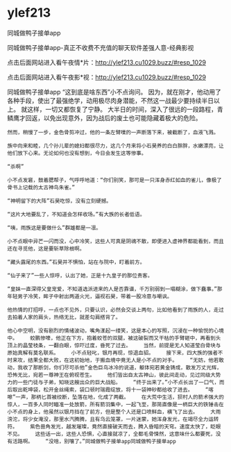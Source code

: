 # ylef213
同城做鸭子接单app

同城做鸭子接单app-真正不收费不充值的聊天软件差强人意-经典影视

点击后面网站进入看午夜情*片：http://ylef213.cu1029.buzz/#resp_1029

点击后面网站进入看午夜影*视：http://ylef213.cu1029.buzz/#resp_1029

同城做鸭子接单app    “这到底是啥东西”小不点询问。    因为，就在刚才，他动用了各种手段，使出了最强绝学，动用极尽肉身潜能，不然这一战最少要持续半日以上。    就这样，一切又都恢复了宁静。    大半日的时间，深入了很远的一段路程，青鳞鹰才回返，以免出现意外，因为战后的废土也可能隐藏着极大的危险。

    然而，稍慢了一步，金色骨剪冲过，他的一条左臂噗的一声断落下来，被截断了，血液飞溅。

    族中向来和睦，几个孙儿辈的媳妇都很尽力，这几个月来将小石昊养的白白胖胖，水嫩漂亮，让他们放下心来。无论如何也没有想到，今日会发生这等惨事。

    “杀啊”

    小不点发窘，鼓着腮帮子，气呼呼地道：“你们别笑，那可是一只浑身赤红如血的雀儿，像极了骨书上记载的太古神鸟朱雀。”

    “神明留下的大阵”石昊吃惊，没有立刻硬撼。

    “这片大地要乱了，不知道会怎样收场。”有大族的长者低语。

    “咦，雨族这是要做什么”群雄都是一凛。

    小不点眼中异芒一闪而没，心中冷笑，这些人可真是阴魂不散，即便进入虚神界都能看到，而且还在寻觅他，这是要斩草除根啊。

    “藏头露尾的东西。”石昊并不惧怕，站在与院中，盯着前方。

    “仙子来了”一些人惊呼，认出了她，正是十九皇子的那位贵客。

    “皇妹一直深得父皇宠爱，不知道选派进来的人是否靠谱，千万别弱到一塌糊涂，做下蠢事。”那年轻男子冷笑，眸子中射出两道火光，逼视石昊，带着一股冷意与嘲讽。

    他热情的打招呼，一点也不见外，只要认识，必然会交谈上两句，比如他看到了雨族的人，走过去拍着人家的肩头，热络无比，就差勾肩搭背了。

    他心中空明，没有剧烈的情绪波动，嘴角漾起一缕笑，这是本心的写照，沉浸在一种愉悦的心境中。    蛟鹏惨嚎，他正在下方，抱着蛟苍的双腿，被这破裂而又干枯的手臂砸中，再看到头顶上的晶莹枝条，一翻白眼，惊吓过度，昏死了过去。    当然，前提是无人知道莹白骨块与原始真解有莫名联系。    小不点轻叱，银月再现，惊退血貂。    接下来，四大族的强者不时来攻，结果全都大败，在这初始地，于搬血境中竟无人是小不点的对手。    “无妨，他若敢动，我收了那断剑，你们尽可杀他”金色巨鸟冰冷的说道，躯体宛若黄金铸成，散发万丈光辉，恐怖无比，宛若一尊神王在俯视苍生。    他们皆出自太古神山，彼此间走动，见过同级大势力的一些门徒与子弟，知晓这艘出众的巨大战船。    “终于出来了。”小不点长出了一口气，而后取出乾坤袋，松开金丝绳索，袋口顿时瑞霞绽放，将十一袋神砂都给收了进去。    “喀嚓”一声，那柄匕首被绞断，坠落在地，化成了两截。    在大荒中生活，狈村人的箭术强大的惊人，一百多人同时瞄准一处放箭，所有箭羽集中，一起飞至，那简直像是一柄巨大的铁锤击在小不点的身上，他虽然以银月挡在了前方，但是整个人还是口喷鲜血，横飞了出去。    大雨滂沱，将少女淹没，那里水汽腾腾，且有乌云笼罩，一片迷蒙，她浑身发光，在竭尽全力运转符。    紫色兽角发光，越发璀璨，竟然直接破天而去，腾入昏暗的天穹。速度太快了，眨眼不见。    这些话一出，这些人恐惧，心直接就凉了，全都毛骨悚然，这意味什么都要死，没有活路啊。    “没啥，别嚷了。”同城做鸭子接单app同城做鸭子接单app
